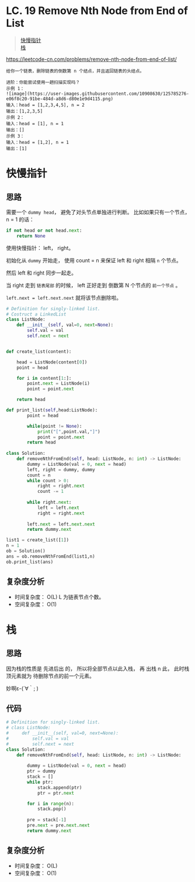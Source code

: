 LC. 19 Remove Nth Node from End of List
====

> [快慢指针](https://github.com/PearlCoastal/Leetcode_GitOn/blob/master/LinkedList/19_RemoveNthNode.md#%E5%BF%AB%E6%85%A2%E6%8C%87%E9%92%88)<br>
> [栈](https://github.com/PearlCoastal/Leetcode_GitOn/blob/master/LinkedList/19_RemoveNthNode.md#%E6%A0%88)<br>

https://leetcode-cn.com/problems/remove-nth-node-from-end-of-list/

    给你一个链表，删除链表的倒数第 n 个结点，并且返回链表的头结点。

    进阶：你能尝试使用一趟扫描实现吗？
    示例 1：
    ![image](https://user-images.githubusercontent.com/10908630/125785276-e06f8c20-91be-484d-a8d6-d80e1e9d4115.png)
    输入：head = [1,2,3,4,5], n = 2
    输出：[1,2,3,5]
    示例 2：
    输入：head = [1], n = 1
    输出：[]
    示例 3：
    输入：head = [1,2], n = 1
    输出：[1]

快慢指针
====
## 思路

需要一个 `dummy head`， 避免了对头节点单独进行判断。 比如如果只有一个节点， n = 1 的话：

```python
if not head or not head.next:
    return None
```

使用快慢指针： left， right。 

初始化从 `dummy` 开始走， 使用 count = n 来保证 left 和 right 相隔 `n` 个节点。

然后 left 和 right 同步一起走。

当 right 走到 `链表尾部` 的时候， left 正好走到 倒数第 N 个节点的 `前一个节点` 。

`left.next = left.next.next` 就将该节点删除啦。

```python
# Definition for singly-linked list.
# Costruct a LinkedList
class ListNode:
    def __init__(self, val=0, next=None):
        self.val = val
        self.next = next


def create_list(content):

    head = ListNode(content[0])
    point = head

    for i in content[1:]:
        point.next = ListNode(i)
        point = point.next

    return head

def print_list(self,head:ListNode):
        point = head

        while(point != None): 
            print("[",point.val,"]")
            point = point.next
        return head
    
class Solution:
    def removeNthFromEnd(self, head: ListNode, n: int) -> ListNode:
        dummy = ListNode(val = 0, next = head)
        left, right = dummy, dummy
        count = n
        while count > 0:
            right = right.next
            count -= 1
            
        while right.next:
            left = left.next
            right = right.next
        
        left.next = left.next.next
        return dummy.next

list1 = create_list([1])
n = 1
ob = Solution()
ans = ob.removeNthFromEnd(list1,n)
ob.print_list(ans)
```

## 复杂度分析

- 时间复杂度： O(L) L 为链表节点个数。
- 空间复杂度： O(1)


栈
====
## 思路

因为栈的性质是 先进后出 的， 所以将全部节点以此入栈， 再 出栈 n 此， 此时栈顶元素就为 待删除节点的前一个元素。

妙啊ε-(´∀｀; )

## 代码
```python
# Definition for singly-linked list.
# class ListNode:
#     def __init__(self, val=0, next=None):
#         self.val = val
#         self.next = next
class Solution:
    def removeNthFromEnd(self, head: ListNode, n: int) -> ListNode:
        
        dummy = ListNode(val = 0, next = head)
        ptr = dummy
        stack = []
        while ptr:
            stack.append(ptr)
            ptr = ptr.next

        for i in range(n):
            stack.pop()
        
        pre = stack[-1]
        pre.next = pre.next.next
        return dummy.next
```

## 复杂度分析

- 时间复杂度： O(L)
- 空间复杂度： O(1)
